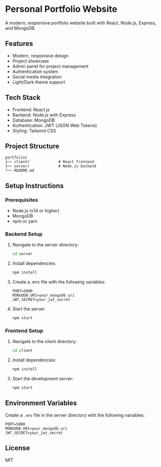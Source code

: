 # Personal Portfolio Website

A modern, responsive portfolio website built with React, Node.js, Express, and MongoDB.

## Features

- Modern, responsive design
- Project showcase
- Admin panel for project management
- Authentication system
- Social media integration
- Light/Dark theme support

## Tech Stack

- Frontend: React.js
- Backend: Node.js with Express
- Database: MongoDB
- Authentication: JWT (JSON Web Tokens)
- Styling: Tailwind CSS

## Project Structure

```
portfolio/
├── client/             # React frontend
├── server/             # Node.js backend
└── README.md
```

## Setup Instructions

### Prerequisites

- Node.js (v14 or higher)
- MongoDB
- npm or yarn

### Backend Setup

1. Navigate to the server directory:
   ```bash
   cd server
   ```

2. Install dependencies:
   ```bash
   npm install
   ```

3. Create a .env file with the following variables:
   ```
   PORT=5000
   MONGODB_URI=your_mongodb_uri
   JWT_SECRET=your_jwt_secret
   ```

4. Start the server:
   ```bash
   npm start
   ```

### Frontend Setup

1. Navigate to the client directory:
   ```bash
   cd client
   ```

2. Install dependencies:
   ```bash
   npm install
   ```

3. Start the development server:
   ```bash
   npm start
   ```

## Environment Variables

Create a `.env` file in the server directory with the following variables:

```
PORT=5000
MONGODB_URI=your_mongodb_uri
JWT_SECRET=your_jwt_secret
```

## License

MIT 